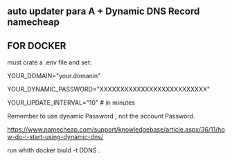 ## auto updater para A + Dynamic DNS Record namecheap ###

## FOR DOCKER

must crate a .env file and set:

YOUR_DOMAIN="your.domanin"

YOUR_DYNAMIC_PASSWORD="XXXXXXXXXXXXXXXXXXXXXXXXXX" 

YOUR_UPDATE_INTERVAL="10" # in minutes

Remember to use dynamic Password , not the account Password.

https://www.namecheap.com/support/knowledgebase/article.aspx/36/11/how-do-i-start-using-dynamic-dns/

run whith 
docker biuld -t DDNS .
